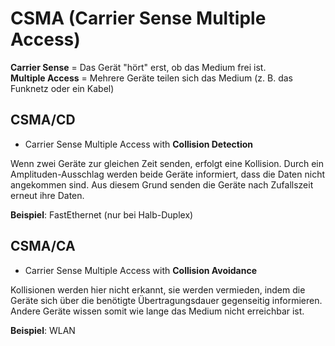 # CSMA (Carrier Sense Multiple Access)

**Carrier Sense** = Das Gerät "hört" erst, ob das Medium frei ist.  
**Multiple Access** = Mehrere Geräte teilen sich das Medium (z. B. das Funknetz oder ein Kabel)

## CSMA/CD

- Carrier Sense Multiple Access with **Collision Detection**

Wenn zwei Geräte zur gleichen Zeit senden, erfolgt eine Kollision. Durch ein Amplituden-Ausschlag werden beide Geräte informiert, dass die Daten nicht angekommen sind. Aus diesem Grund senden die Geräte nach Zufallszeit erneut ihre Daten.

**Beispiel**: FastEthernet (nur bei Halb-Duplex)

## CSMA/CA

- Carrier Sense Multiple Access with **Collision Avoidance**

Kollisionen werden hier nicht erkannt, sie werden vermieden, indem die Geräte sich über die benötigte Übertragungsdauer gegenseitig informieren. Andere Geräte wissen somit wie lange das Medium nicht erreichbar ist.

**Beispiel**: WLAN
